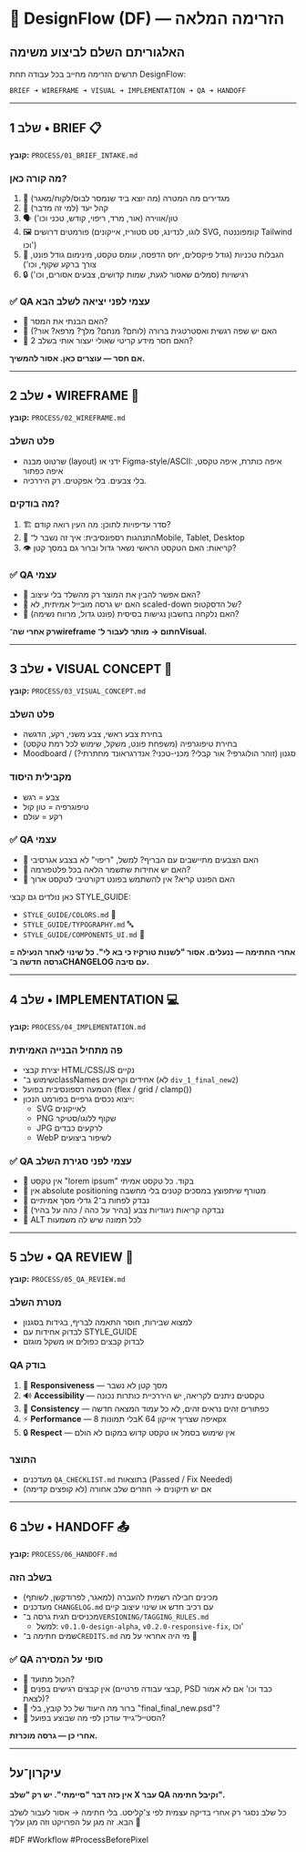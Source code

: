# 🔄 DesignFlow (DF) — הזרימה המלאה

## האלגוריתם השלם לביצוע משימה

תרשים הזרימה מחייב בכל עבודה תחת DesignFlow:

```
BRIEF ➜ WIREFRAME ➜ VISUAL ➜ IMPLEMENTATION ➜ QA ➜ HANDOFF
```

---

## שלב 1 • BRIEF 📋

**קובץ:** `PROCESS/01_BRIEF_INTAKE.md`

### מה קורה כאן?

1. 📌 מגדירים מה המטרה (מה יוצא ביד שנמסר לבוס/לקוח/מאגר)
2. 🎯 קהל יעד (למי זה מדבר)
3. 🗣 טון/אווירה (אור, מרד, ריפוי, קודש, טכני וכו')
4. 🖼 פורמטים דרושים (לוגו, לנדינג, סט סטוריז, אייקונים SVG, קומפוננטה Tailwind וכו')
5. 📏 הגבלות טכניות (גודל פיקסלים, יחס הדפסה, עומס טקסט, מינימום גודל פונט, צורך ברקע שקוף, וכו')
6. 🔒 רגישויות (סמלים שאסור לגעת, שמות קדושים, צבעים אסורים, וכו')

### ✅ QA עצמי לפני יציאה לשלב הבא

* 🧪 האם הבנתי את המסר?
* 🧪 האם יש שפה רגשית ואסטרטגית ברורה (לוחם? מנחם? מלך? מרפא? אור?)
* 🧪 האם חסר מידע קריטי שאולי יעצור אותי בשלב 2?

**אם חסר — עוצרים כאן. אסור להמשיך.**

---

## שלב 2 • WIREFRAME 🧱

**קובץ:** `PROCESS/02_WIREFRAME.md`

### פלט השלב

* שרטוט מבנה (layout) ידני או Figma-style/ASCII: איפה כותרת, איפה טקסט, איפה כפתור
* בלי צבעים. בלי אפקטים. רק היררכיה.

### מה בודקים?

1. 🏗 סדר עדיפויות לתוכן: מה העין רואה קודם?
2. 📱 התנהגות רספונסיבית: איך זה נשבר ל־Mobile, Tablet, Desktop
3. 👁 קריאות: האם הטקסט הראשי נשאר גדול וברור גם במסך קטן?

### ✅ QA עצמי

* 🧪 האם אפשר להבין את המוצר רק מהשלד בלי עיצוב?
* 🧪 האם יש גרסה מובייל אמיתית, לא scaled-down של הדסקטופ?
* 🧪 האם נלקחה בחשבון נגישות בסיסית (פונט גדול, מרווח נשימה)?

**רק אחרי שה־wireframe חתום → מותר לעבור ל־Visual.**

---

## שלב 3 • VISUAL CONCEPT 🎨

**קובץ:** `PROCESS/03_VISUAL_CONCEPT.md`

### פלט השלב

* בחירת צבע ראשי, צבע משני, רקע, הדגשה
* בחירת טיפוגרפיה (משפחת פונט, משקל, שימוש לכל רמת טקסט)
* Moodboard / סגנון (זוהר הולוגרפי? אור קבלי? מכני-טכני? אנדרגראונד מחתרתי?)

### מקבילית היסוד

* צבע = רגש
* טיפוגרפיה = טון קול
* רקע = עולם

### ✅ QA עצמי

* 🧪 האם הצבעים מתיישבים עם הבריף? למשל, "ריפוי" לא בצבע אגרסיבי
* 🧪 האם יש אחידות שתשמר הלאה בכל פלטפורמה?
* 🧪 האם הפונט קריא? אין להשתמש בפונט דקורטיבי לטקסט ארוך

כאן נולדים גם קבצי STYLE_GUIDE:
* `STYLE_GUIDE/COLORS.md` 🎨
* `STYLE_GUIDE/TYPOGRAPHY.md` 🔤
* `STYLE_GUIDE/COMPONENTS_UI.md` 🧩

**אחרי החתימה — ננעלים. אסור "לשנות טורקיז כי בא לי". כל שינוי לאחר הנעילה = גרסה חדשה ב־CHANGELOG עם סיבה.**

---

## שלב 4 • IMPLEMENTATION 💻

**קובץ:** `PROCESS/04_IMPLEMENTATION.md`

### פה מתחיל הבנייה האמיתית

* יצירת קבצי HTML/CSS/JS נקיים
* שימוש ב־classNames אחידים וקריאים (לא `div_1_final_new2`)
* הטמעה רספונסיבית בפועל (flex / grid / clamp())
* ייצוא נכסים גרפיים בפורמט הנכון:
  * SVG לאייקונים
  * PNG שקוף ללוגו/סטיקר
  * JPG לרקעים כבדים
  * WebP לשיפור ביצועים

### ✅ QA עצמי לפני סגירת השלב

* 🧪 אין טקסט "lorem ipsum" בקוד. כל טקסט אמיתי
* 🧪 אין absolute positioning מטורף שיתפוצץ במסכים קטנים בלי מחשבה
* 🧪 נבדק לפחות ב־2 גדלי מסך אמיתיים
* 🧪 נבדקה קריאות ניגודיות צבע (בהיר על כהה / כהה על בהיר)
* 🧪 ALT לכל תמונה שיש לה משמעות

---

## שלב 5 • QA REVIEW 🧪

**קובץ:** `PROCESS/05_QA_REVIEW.md`

### מטרת השלב

* למצוא שבירות, חוסר התאמה לבריף, בגידות בסגנון
* לבדוק אחידות עם STYLE_GUIDE
* לבדוק קבצים כפולים או משקל מוגזם

### QA בודק

1. 📱 **Responsiveness** — מסך קטן לא נשבר
2. 🔊 **Accessibility** — טקסטים ניתנים לקריאה, יש היררכיית כותרות נכונה
3. 🧬 **Consistency** — כפתורים זהים נראים זהים, לא כל עמוד המצאה חדשה
4. ⚡ **Performance** — בלי תמונות 8K איפה שצריך אייקון 64px
5. 🔒 **Respect** — אין שימוש בסמל או טקסט קדוש במקום לא הולם

### התוצר

* מעדכנים `QA_CHECKLIST.md` בתוצאות (Passed / Fix Needed)
* אם יש תיקונים → חוזרים שלב אחורה (לא קופצים קדימה)

---

## שלב 6 • HANDOFF 📤

**קובץ:** `PROCESS/06_HANDOFF.md`

### בשלב הזה

* מכינים חבילה רשמית להעברה (למאגר, לפרודקשן, לשותף)
* מעדכנים `CHANGELOG.md` עם רכיב חדש או שינוי עיצוב קיים
* מכניסים תגית גרסה ב־`VERSIONING/TAGGING_RULES.md`
  * למשל: `v0.1.0-design-alpha`, `v0.2.0-responsive-fix`, וכו'
* שמים חתימה ב־`CREDITS.md` מי היה אחראי על מה 💼

### ✅ QA סופי על המסירה

* 🧪 הכול מתועד?
* 🧪 אין קבצים רגישים בפנים (קבצי עבודה פרטיים, PSD כבד וכו' אם לא אמור לצאת)?
* 🧪 ברור מה היעוד של כל קובץ, בלי "final_final_new.psd"?
* 🧪 הסטייל־גייד עודכן לפי מה שבוצע בפועל?

**אחרי כן — גרסה מוכרזת.**

---

## עיקרון־על

**אין כזה דבר "סיימתי". יש רק "שלב X עבר QA וקיבל חתימה".**

כל שלב נסגר רק אחרי בדיקה עצמית לפי צ'קליסט.
בלי חתימה → אסור לעבור לשלב הבא.
זה מגן על הפרויקט וזה מגן עליך 💪

#DF #Workflow #ProcessBeforePixel

